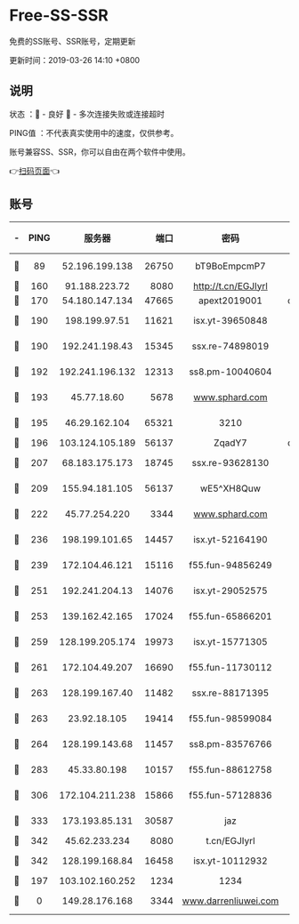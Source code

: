 # Free-SS-SSR

免费的SS账号、SSR账号，定期更新

更新时间：2019-03-26 14:10 +0800

## 说明

状态     ：🙂 - 良好 🙁 - 多次连接失败或连接超时

PING值   ：不代表真实使用中的速度，仅供参考。

账号兼容SS、SSR，你可以自由在两个软件中使用。

👉[扫码页面](https://liesauer.github.io/Free-SS-SSR/)👈

## 账号

|-|PING|服务器|端口|密码|加密方式|区域|
|:----:|:----:|:-----:|-----:|:----:|:----:|:----:|
|🙂|89|52.196.199.138|26750|bT9BoEmpcmP7|aes-256-cfb|JP|
|🙂|160|91.188.223.72|8080|http://t.cn/EGJIyrl|rc4-md5|RU|
|🙂|170|54.180.147.134|47665|apext2019001|chacha20|KR|
|🙂|190|198.199.97.51|11621|isx.yt-39650848|aes-256-cfb|US|
|🙂|190|192.241.198.43|15345|ssx.re-74898019|aes-256-cfb|US|
|🙂|192|192.241.196.132|12313|ss8.pm-10040604|aes-256-cfb|US|
|🙂|193|45.77.18.60|5678|www.sphard.com|aes-256-cfb|JP|
|🙂|195|46.29.162.104|65321|3210|aes-256-ctr|RU|
|🙂|196|103.124.105.189|56137|ZqadY7|chacha20|CN|
|🙂|207|68.183.175.173|18745|ssx.re-93628130|aes-256-cfb|US|
|🙂|209|155.94.181.105|56137|wE5^XH8Quw|aes-256-cfb|US|
|🙂|222|45.77.254.220|3344|www.sphard.com|aes-256-cfb|SG|
|🙂|236|198.199.101.65|14457|isx.yt-52164190|aes-256-cfb|US|
|🙂|239|172.104.46.121|15116|f55.fun-94856249|aes-256-cfb|SG|
|🙂|251|192.241.204.13|14076|isx.yt-29052575|aes-256-cfb|US|
|🙂|253|139.162.42.165|17024|f55.fun-65866201|aes-256-cfb|SG|
|🙂|259|128.199.205.174|19973|isx.yt-15771305|aes-256-cfb|SG|
|🙂|261|172.104.49.207|16690|f55.fun-11730112|aes-256-cfb|SG|
|🙂|263|128.199.167.40|11482|ssx.re-88171395|aes-256-cfb|SG|
|🙂|263|23.92.18.105|19414|f55.fun-98599084|aes-256-cfb|US|
|🙂|264|128.199.143.68|11457|ss8.pm-83576766|aes-256-cfb|SG|
|🙂|283|45.33.80.198|10157|f55.fun-88612758|aes-256-cfb|US|
|🙂|306|172.104.211.238|15866|f55.fun-57128836|aes-256-cfb|US|
|🙂|333|173.193.85.131|30587|jaz|aes-256-cfb|US|
|🙂|342|45.62.233.234|8080|t.cn/EGJIyrl|rc4-md5|CA|
|🙂|342|128.199.168.84|16458|isx.yt-10112932|aes-256-cfb|SG|
|🙂|197|103.102.160.252|1234|1234|rc4-md5|JP|
|🙁|0|149.28.176.168|3344|www.darrenliuwei.com|aes-256-cfb|AU|
